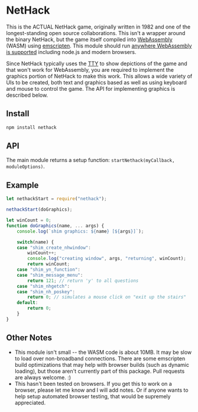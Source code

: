 # NetHack
This is the ACTUAL NetHack game, originally written in 1982 and one of the longest-standing open source collaborations. This isn't a wrapper around the binary NetHack, but the game itself compiled into [WebAssembly](https://webassembly.org/) (WASM) using [emscripten](https://emscripten.org/). This module should run [anywhere WebAssembly is supported](https://developer.mozilla.org/en-US/docs/WebAssembly#Browser_compatibility) including node.js and modern browsers.

Since NetHack typically uses the [TTY](https://en.wikipedia.org/wiki/Computer_terminal#Text_terminals) to show depictions of the game and that won't work for WebAssembly, you are required to implement the graphics portion of NetHack to make this work. This allows a wide variety of UIs to be created, both text and graphics based as well as using keyboard and mouse to control the game. The API for implementing graphics is described below.

## Install

``` sh
npm install nethack
```

## API
The main module returns a setup function: `startNethack(myCallback, moduleOptions)`.

## Example
``` js
let nethackStart = require("nethack");

nethackStart(doGraphics);

let winCount = 0;
function doGraphics(name, ... args) {
    console.log(`shim graphics: ${name} [${args}]`);

    switch(name) {
    case "shim_create_nhwindow":
        winCount++;
        console.log("creating window", args, "returning", winCount);
        return winCount;
    case "shim_yn_function":
    case "shim_message_menu":
        return 121; // return 'y' to all questions
    case "shim_nhgetch":
    case "shim_nh_poskey":
        return 0; // simulates a mouse click on "exit up the stairs"
    default:
        return 0;
    }
}
```

## Other Notes
* This module isn't small -- the WASM code is about 10MB. It may be slow to load over non-broadband connections. There are some emscripten build optimizations that may help with browser builds (such as dynamic loading), but those aren't currently part of this package. Pull requests are always welcome. :)
* This hasn't been tested on browsers. If you get this to work on a browser, please let me know and I will add notes. Or if anyone wants to help setup automated browser testing, that would be supremely appreciated.